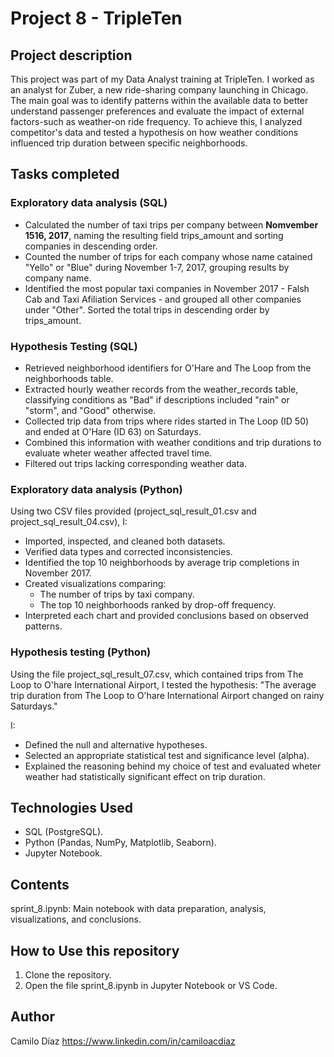 # Project 8 - TripleTen

## Project description 
This project was part of my Data Analyst training at TripleTen. 
I worked as an analyst for Zuber, a new ride-sharing company launching in Chicago. The main goal was to identify patterns within the available data to better understand passenger preferences and evaluate the impact of external factors-such as weather-on ride frequency.
To achieve this, I analyzed competitor's data and tested a hypothesis on how weather conditions influenced trip duration between specific neighborhoods.

## Tasks completed 
### Exploratory data analysis (SQL)
- Calculated the number of taxi trips per company between **Nomvember 1516, 2017**, naming the resulting field trips_amount and sorting companies in descending order. 
- Counted the number of trips for each company whose name catained "Yello" or "Blue" during November 1-7, 2017, grouping results by company name. 
- Identified the most popular taxi companies in November 2017 - Falsh Cab and Taxi Afiliation Services - and grouped all other companies under "Other". Sorted the total trips in descending order by trips_amount. 

### Hypothesis Testing (SQL)
- Retrieved neighborhood identifiers for O'Hare and The Loop from the neighborhoods table. 
- Extracted hourly weather records from the weather_records table, classifying conditions as "Bad" if descriptions included "rain" or "storm", and "Good" otherwise. 
- Collected trip data from trips where rides started in The Loop (ID 50) and ended at O'Hare (ID 63) on Saturdays. 
- Combined this information with weather conditions and trip durations to evaluate wheter weather affected travel time. 
- Filtered out trips lacking corresponding weather data. 

### Exploratory data analysis (Python)
Using two CSV files provided (project_sql_result_01.csv and project_sql_result_04.csv), I: 

- Imported, inspected, and cleaned both datasets. 
- Verified data types and corrected inconsistencies. 
- Identified the top 10 neighborhoods by average trip completions in November 2017. 
- Created visualizations comparing: 
    - The number of trips by taxi company. 
    - The top 10 neighborhoods ranked by drop-off frequency. 
- Interpreted each chart and provided conclusions based on observed patterns. 

### Hypothesis testing (Python)
Using the file project_sql_result_07.csv, which contained trips from The Loop to O'hare International Airport, I tested the hypothesis: 
    "The average trip duration from The Loop to O'hare International Airport changed on rainy Saturdays." 

I:
- Defined the null and alternative hypotheses. 
- Selected an appropriate statistical test and significance level (alpha).
- Explained the reasoning behind my choice of test and evaluated wheter weather had statistically significant effect on trip duration. 

## Technologies Used 
- SQL (PostgreSQL). 
- Python (Pandas, NumPy, Matplotlib, Seaborn).
- Jupyter Notebook. 

## Contents
sprint_8.ipynb: Main notebook with data preparation, analysis, visualizations, and conclusions. 

## How to Use this repository 
1. Clone the repository. 
2. Open the file sprint_8.ipynb in Jupyter Notebook or VS Code. 

## Author 
Camilo Díaz
https://www.linkedin.com/in/camiloacdiaz